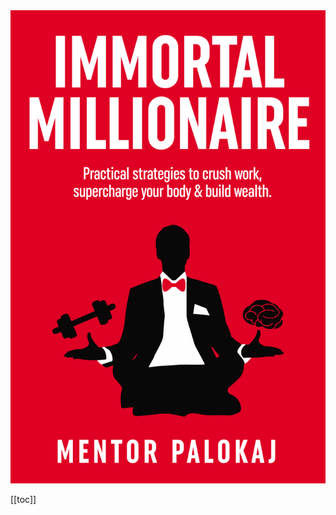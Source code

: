 <div id="pdfcover" class='pdfonly'>
    <img src="./assets/commissioned/cover.svg" />
</div>

<h1 id='pdftoctitle' style='display: none;'>Table of Contents</h1>

[[toc]]
